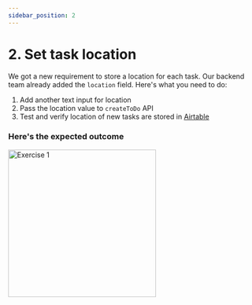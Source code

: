 ```yaml
---
sidebar_position: 2
---
```


# 2. Set task location

We got a new requirement to store a location for each task. Our backend team already added the `location` field. Here's what you need to do:

1. Add another text input for location
2. Pass the location value to `createToDo` API
3. Test and verify location of new tasks are stored in [Airtable](https://airtable.com/shrYy4pqloELiJNOm)

### Here's the expected outcome

<img src="/img/exercise_2.jpg" alt="Exercise 1" width="300"/>